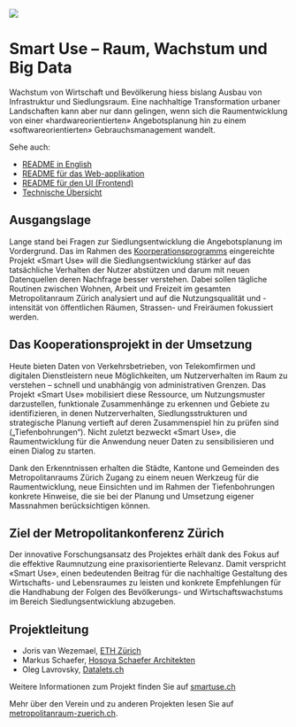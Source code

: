 ![](http://www.metropolitanraum-zuerich.ch/assets/images/e/Smart%20Use-c3c550de.jpg)

# Smart Use – Raum, Wachstum und Big Data

Wachstum von Wirtschaft und Bevölkerung hiess bislang Ausbau von Infrastruktur und Siedlungsraum.
Eine nachhaltige Transformation urbaner Landschaften kann aber nur dann gelingen, wenn sich die
Raumentwicklung von einer «hardwareorientierten» Angebotsplanung hin zu einem «softwareorientierten»
Gebrauchsmanagement wandelt.

Sehe auch:

- [README in English](README.md)
- [README für das Web-applikation](backend/README.md)
- [README für den UI (Frontend)](site/README.md)
- [Technische Übersicht](docs/README.md)

## Ausgangslage

Lange stand bei Fragen zur Siedlungsentwicklung die
Angebotsplanung im Vordergrund. Das im Rahmen des
[Koorperationsprogramms](http://www.metropolitanraum-zuerich.ch/themen/kooperationsprogramm.html) eingereichte Projekt «Smart
Use» will die Siedlungsentwicklung stärker auf das tatsächliche
Verhalten der Nutzer abstützen und darum mit
neuen Datenquellen deren Nachfrage besser verstehen.
Dabei sollen tägliche Routinen zwischen Wohnen, Arbeit
und Freizeit im gesamten Metropolitanraum Zürich analysiert
und auf die Nutzungsqualität und -intensität von
öffentlichen Räumen, Strassen- und Freiräumen fokussiert
werden.

## Das Kooperationsprojekt in der Umsetzung

Heute bieten Daten von Verkehrsbetrieben, von Telekomfirmen
und digitalen Dienstleistern neue Möglichkeiten,
um Nutzerverhalten im Raum zu verstehen – schnell
und unabhängig von administrativen Grenzen. Das Projekt
«Smart Use» mobilisiert diese Ressource, um Nutzungsmuster
darzustellen, funktionale Zusammenhänge
zu erkennen und Gebiete zu identifizieren, in denen
Nutzerverhalten, Siedlungsstrukturen und strategische
Planung vertieft auf deren Zusammenspiel hin zu prüfen
sind („Tiefenbohrungen“). Nicht zuletzt bezweckt «Smart
Use», die Raumentwicklung für die Anwendung neuer
Daten zu sensibilisieren und einen Dialog zu starten.

Dank den Erkenntnissen erhalten die Städte, Kantone
und Gemeinden des Metropolitanraums Zürich Zugang
zu einem neuen Werkzeug für die Raumentwicklung,
neue Einsichten und im Rahmen der Tiefenbohrungen
konkrete Hinweise, die sie bei der Planung und Umsetzung
eigener Massnahmen berücksichtigen können.

## Ziel der Metropolitankonferenz Zürich

Der innovative Forschungsansatz des Projektes erhält
dank des Fokus auf die effektive Raumnutzung eine praxisorientierte
Relevanz. Damit verspricht «Smart Use»,
einen bedeutenden Beitrag für die nachhaltige Gestaltung
des Wirtschafts- und Lebensraumes zu leisten und
konkrete Empfehlungen für die Handhabung der Folgen
des Bevölkerungs- und Wirtschaftswachstums im Bereich
Siedlungsentwicklung abzugeben.

## Projektleitung

- Joris van Wezemael, [ETH Zürich](http://www.doz.arch.ethz.ch/pd/vanwezemael.html)
- Markus Schaefer, [Hosoya Schaefer Architekten](http://hosoyaschaefer.com/)
- Oleg Lavrovsky, [Datalets.ch](http://datalets.ch)

Weitere Informationen zum Projekt finden Sie auf [smartuse.ch](http://smartuse.ch)

Mehr über den Verein und zu anderen Projekten lesen
Sie auf [metropolitanraum-zuerich.ch](http://www.metropolitanraum-zuerich.ch/themen/kooperationsprogramm/smart-use-raum-wachstum-und-big-data.html).
